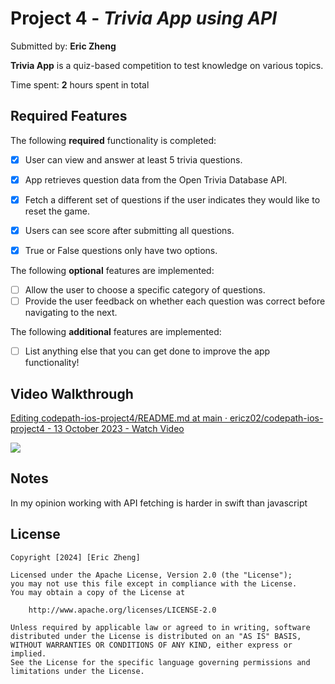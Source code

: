 # Project 4 - *Trivia App using API*

Submitted by: **Eric Zheng**

**Trivia App** is a quiz-based competition to test knowledge on various topics.

Time spent: **2** hours spent in total

## Required Features

The following **required** functionality is completed:

- [x] User can view and answer at least 5 trivia questions.
- [x] App retrieves question data from the Open Trivia Database API.
- [x] Fetch a different set of questions if the user indicates they would like to reset the game.
- [x] Users can see score after submitting all questions.
- [x] True or False questions only have two options.


The following **optional** features are implemented:

  
- [ ] Allow the user to choose a specific category of questions.
- [ ] Provide the user feedback on whether each question was correct before navigating to the next.

The following **additional** features are implemented:

- [ ] List anything else that you can get done to improve the app functionality!

## Video Walkthrough

<div>
    <a href="https://www.loom.com/share/4dc826a705be41568beb199a8480d27a">
      <p>Editing codepath-ios-project4/README.md at main · ericz02/codepath-ios-project4 - 13 October 2023 - Watch Video</p>
    </a>
    <a href="https://www.loom.com/share/4dc826a705be41568beb199a8480d27a">
      <img style="max-width:300px;" src="https://cdn.loom.com/sessions/thumbnails/4dc826a705be41568beb199a8480d27a-with-play.gif">
    </a>
  </div>

## Notes

In my opinion working with API fetching is harder in swift than javascript

## License

    Copyright [2024] [Eric Zheng]

    Licensed under the Apache License, Version 2.0 (the "License");
    you may not use this file except in compliance with the License.
    You may obtain a copy of the License at

        http://www.apache.org/licenses/LICENSE-2.0

    Unless required by applicable law or agreed to in writing, software
    distributed under the License is distributed on an "AS IS" BASIS,
    WITHOUT WARRANTIES OR CONDITIONS OF ANY KIND, either express or implied.
    See the License for the specific language governing permissions and
    limitations under the License.


